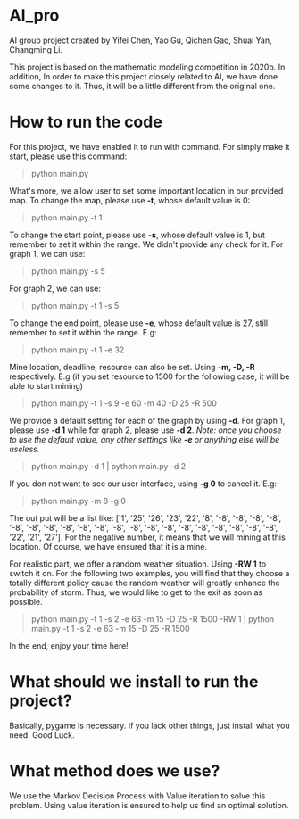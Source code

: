 # AI_pro
AI group project created by Yifei Chen, Yao Gu, Qichen Gao, Shuai Yan, Changming Li.

This project is based on the mathematic modeling competition in 2020b. In addition, In order to make this project closely related to AI, we have done some changes to it. Thus, it will be a little different from the original one.

# How to run the code

For this project, we have enabled it to run with command. For simply make it start, please use this command:

> python main.py
>

What's more, we allow user to set some important location in our provided map.
To change the map, please use **-t**, whose default value is 0:

>python main.py -t 1

To change the start point, please use **-s**, whose default value is 1, but remember to set it within the range. We didn't provide any check for it.
For graph 1, we can use:

> python main.py -s 5

For graph 2, we can use:

> python main.py -t 1 -s 5

To change the end point, please use **-e**, whose default value is 27, still remember to set it within the range. E.g:

> python main.py -t 1 -e 32

Mine location, deadline, resource can also be set. Using **-m, -D, -R** respectively. E.g (if you set resource to 1500 for the following case, it will be able to start mining)

> python main.py -t 1 -s 9 -e 60 -m 40 -D 25 -R 500

We provide a default setting for each of the graph by using **-d**. For graph 1, please use  **-d 1** while for graph 2, please use **-d 2**.
*Note: once you choose to use the default value, any other settings like **-e** or anything else will be useless.*

> python main.py -d 1                                     |                        python main.py -d 2

If you don not want to see our user interface, using **-g 0** to cancel it. E.g:

> python main.py -m 8 -g 0

The out put will be a list like: ['1', '25', '26', '23', '22', '8', '-8', '-8', '-8', '-8', '-8', '-8', '-8', '-8', '-8', '-8', '-8', '-8', '-8', '-8', '-8', '-8', '-8', '-8', '-8', '-8', '22', '21', '27']. For the negative number, it means that we will mining at this location. Of course, we have ensured that it is a mine.

For realistic part, we offer a random weather situation. Using **-RW 1** to switch it on. For the following two examples, you will find that they choose a totally different policy cause the random weather will greatly enhance the probability of storm. Thus, we would like to get to the exit as soon as possible.

> python main.py -t 1 -s 2 -e 63 -m 15 -D 25 -R 1500  -RW 1  |  python main.py -t 1 -s 2 -e 63 -m 15 -D 25 -R 1500

In the end, enjoy your time here!

# What should we install to run the project?

Basically, pygame is necessary. If you lack other things, just install what you need. Good Luck.

# What method does we use?

We use the Markov Decision Process with Value iteration to solve this problem. Using value iteration is ensured to help us find an optimal solution.